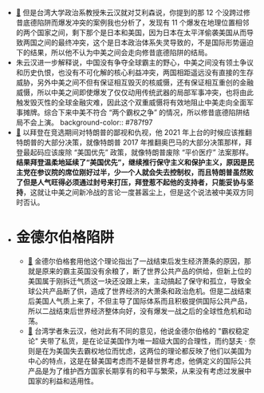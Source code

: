 - [📌](<http://localhost:7026/reading/151?title=横在中美关系之间的两个危险陷阱#id=1654354592841>) 但是台湾大学政治系教授朱云汉就对艾利森说，你提到的那 12 个没跨过修昔底德陷阱而爆发冲突的案例我也分析了，发现有 11 个爆发在地理位置相邻的两个国家之间，剩下那个是日本和美国，因为日本在太平洋偷袭美国从而导致两国之间的最终冲突，这个是日本政治体系失灵导致的，不是国际形势逼迫下的结果，所以他不认为中美之间会走向修昔底德陷阱的结局。
- 朱云汉进一步解释说，中国没有争夺全球霸主的野心，中美之间没有领土争议和历史仇恨，也没有不可化解的核心利益冲突，两国相距遥远没有直接的生存威胁，另外中美之间不但有保证相互毁灭的核威慑，还有保证相互重创的金融威慑，所以中美之间即使爆发了仅仅动用传统武器的局部军事冲突，也将由此触发毁灭性的全球金融灾难，因此这个双重威慑将有效地阻止中美走向全面军事摊牌。综合下来中美不符合 “两个霸权之争” 的情况，所以修昔底德陷阱结局不会上演。
  background-color:: #787f97
- [📌](<http://localhost:7026/reading/151?title=横在中美关系之间的两个危险陷阱#id=1654354617960>) 以拜登在竞选期间对特朗普的鄙视和仇视，他 2021 年上台的时候应该推翻特朗普的大部分决策，就像特朗普 2017 年推翻奥巴马的大部分决策那样，拜登最起码应该废除 “美国优先” 政策，就像特朗普废除 “平价医疗” 法案那样。**结果拜登温柔地延续了“美国优先”，继续推行保守主义和保护主义，原因是民主党在参议院的席位刚好过半，少一个人就会失去控制权，而且特朗普虽然败了但是人气旺得必须通过封号来打压，拜登惹不起他的支持者，只能妥协与坚持**，这就让中美之间新冷战的言论一度甚嚣尘上，但是这个说法被中美双方同时否认。
- # 金德尔伯格陷阱
	- [📌](<http://localhost:7026/reading/151?title=横在中美关系之间的两个危险陷阱#id=1654356101078>) 金德尔伯格套用他这个理论指出了一战结束后发生经济萧条的原因，那就是原来的霸主英国没有余粮了，断了世界公共产品的供给，但新上位的美国属于刚拆迁气质这一块还没跟上来，主动搞起了保守和孤立，导致全球公共产品断了供，造成了世界经济的大萧条和政治危机。但是二战结束后美国人气质上来了，不但主导了国际体系而且积极提供国际公共产品，所以二战结束后世界经济整体向好，没有爆发一战之后的全球性危机和动荡。
	- [📌](<http://localhost:7026/reading/151?title=横在中美关系之间的两个危险陷阱#id=1654356141491>) 台湾学者朱云汉，他对此有不同的意见，他说金德尔伯格的 "霸权稳定论" 夹带了私货，是在论证美国作为唯一超级大国的合理性，而约瑟夫 · 奈则是在为美国失去霸权地位而忧虑，这两位的理论都反映了他们以美国为中心的特点，这是在替美国考虑而不是替世界考虑，他俩定义的国际公共产品是为了维护西方国家长期享有的和平与繁荣，从来没有考虑过发展中国家的利益和适用性。